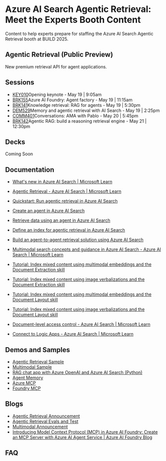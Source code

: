 # Azure AI Search Agentic Retrieval: Meet the Experts Booth Content
Content to help experts prepare for staffing the  Azure AI Search Agentic Retrieval booth at BUILD 2025.

## Agentic Retrieval (Public Preview)
New premium retrieval API for agent applications.

## Sessions
- [KEY010](https://build.microsoft.com/en-US/sessions/KEY010?source=sessions)Opening keynote - May 19 | 9:05am
- [BRK155](https://build.microsoft.com/en-US/sessions/BRK155?source=sessions)Azure AI Foundry: Agent factory - May 19 | 11:15am
- [BRK141](https://build.microsoft.com/en-US/sessions/BRK141?source=sessions)Knowledge retrieval: RAG for agents - May 19 | 5:30pm 
- [DEM529](https://build.microsoft.com/en-US/sessions/DEM529?source=sessions)Memory and agentic retrieval with AI Search - May 19 | 2:25pm
- [COMM401](https://build.microsoft.com/en-US/sessions/COMM401?source=sessions)Conversations: AMA with Pablo - May 20 | 5:45pm
- [BRK142](https://build.microsoft.com/en-US/sessions/BRK142?source=sessions)Agentic RAG: build a reasoning retrieval engine - May 21 | 12:30pm

## Decks
Coming Soon

## Documentation
- [What's new in Azure AI Search | Microsoft Learn](https://review.learn.microsoft.com/en-us/azure/search/whats-new?branch=release-build-2025-release)
- [Agentic Retrieval - Azure AI Search | Microsoft Learn](https://review.learn.microsoft.com/en-us/azure/search/search-agentic-retrieval-concept?branch=release-build-2025-release)
 - [Quickstart: Run agentic retrieval in Azure AI Search](https://review.learn.microsoft.com/en-us/azure/search/search-get-started-agentic-retrieval?branch=release-build-azure-search&pivots=python)
 - [Create an agent in Azure AI Search](https://review.learn.microsoft.com/en-us/azure/search/search-agentic-retrieval-how-to-create?branch=release-build-azure-search)
 - [Retrieve data using an agent in Azure AI Search](https://review.learn.microsoft.com/en-us/azure/search/search-agentic-retrieval-how-to-retrieve?branch=release-build-azure-search)
 - [Define an index for agentic retrieval in Azure AI Search](https://review.learn.microsoft.com/en-us/azure/search/search-agentic-retrieval-how-to-index?branch=release-build-azure-search)
 - [Build an agent-to-agent retrieval solution using Azure AI Search](https://review.learn.microsoft.com/en-us/azure/search/search-agentic-retrieval-how-to-pipeline?branch=release-build-azure-search)

- [Multimodal search concepts and guidance in Azure AI Search - Azure AI Search | Microsoft Learn](https://review.learn.microsoft.com/en-us/azure/search/multimodal-search-overview?branch=release-build-2025-release)
 - [Tutorial: Index mixed content using multimodal embeddings and the Document Extraction skill](https://review.learn.microsoft.com/en-us/azure/search/tutorial-multimodal-indexing-with-embedding-and-doc-extraction?branch=release-build-azure-search)
 - [Tutorial: Index mixed content using image verbalizations and the Document Extraction skill](https://review.learn.microsoft.com/en-us/azure/search/tutorial-multimodal-indexing-with-image-verbalization-and-doc-extraction?branch=release-build-azure-search)
 - [Tutorial: Index mixed content using multimodal embeddings and the Document Layout skill](https://review.learn.microsoft.com/en-us/azure/search/tutorial-multimodal-index-embeddings-skill?branch=release-build-azure-search)
 - [Tutorial: Index mixed content using image verbalizations and the Document Layout skill](https://review.learn.microsoft.com/en-us/azure/search/tutorial-multimodal-index-image-verbalization-skill?branch=release-build-azure-search)

- [Document-level access control - Azure AI Search | Microsoft Learn](https://review.learn.microsoft.com/en-us/azure/search/search-document-level-access-overview?branch=release-build-2025-release)
- [Connect to Logic Apps - Azure AI Search | Microsoft Learn](https://review.learn.microsoft.com/en-us/azure/search/search-how-to-index-logic-apps-indexers?branch=release-build-2025-release)

## Demos and Samples
- [Agentic Retrieval Sample](TBD)
- [Multimodal Sample](https://github.com/Azure-Samples/ai-search-multimodal-rag-demo)
- [RAG chat app with Azure OpenAI and Azure AI Search (Python)](https://github.com/Azure-Samples/azure-search-openai-demo)
- [Agent Memory](https://github.com/microsoft/Conversation-Knowledge-Mining-Solution-Accelerator)
- [Azure MCP](https://github.com/Azure/azure-mcp)
- [Foundry MCP](https://github.com/azure-ai-foundry/mcp-foundry)

## Blogs
- [Agentic Retrieval Announcement](aka.ms/AgentRAG)
- [Agentic Retrieval Evals and Test](aka.ms/AISearch-ARevals)
- [Multimodal Announcement]()
- [Introducing Model Context Protocol (MCP) in Azure AI Foundry: Create an MCP Server with Azure AI Agent Service | Azure AI Foundry Blog](https://devblogs.microsoft.com/foundry/integrating-azure-ai-agents-mcp/)

## FAQ